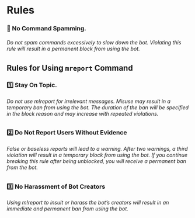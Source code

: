# Rules

### 🚫 No Command Spamming. 

###### Do not spam commands excessively to slow down the bot. Violating this rule will result in a permanent block from using the bot.

## Rules for Using `mreport` Command

### 1️⃣ Stay On Topic.
###### Do not use m!report for irrelevant messages. Misuse may result in a temporary ban from using the bot. The duration of the ban will be specified in the block reason and may increase with repeated violations.

### 2️⃣ Do Not Report Users Without Evidence
###### False or baseless reports will lead to a warning. After two warnings, a third violation will result in a temporary block from using the bot. If you continue breaking this rule after being unblocked, you will receive a permanent ban from the bot.

### 3️⃣ No Harassment of Bot Creators
###### Using m!report to insult or harass the bot’s creators will result in an immediate and permanent ban from using the bot.
